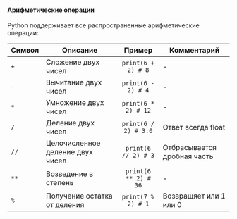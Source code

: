 
#### Арифметические операции
Python поддерживает все распространенные арифметические операции:

| Символ | Описание|Пример|Комментарий|
|--------|---------|:----:|-----------|
| `+`|Сложение двух чисел|`print(6 + 2) # 8`|-|
| `-` |Вычитание двух чисел|`print(6 - 2) # 4`|-|
| `*` |Умножение двух чисел|`print(6 * 2) # 12`|-|
| `/` |Деление двух чисел|`print(6 / 2) # 3.0`|Ответ всегда float|
| `//` |Целочисленное деление двух чисел|`print(6 // 2) # 3`|Отбрасывается дробная часть|
| `**` | Возведение в степень|`print(6 ** 2) # 36`|-|
| `%`|Получение остатка от деления|`print(7 % 2) # 1`|Возвращяет или 1 или 0|
